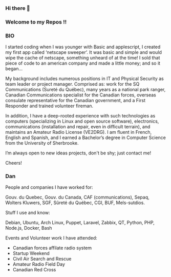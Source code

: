 ### Hi there 👋

### Welcome to my Repos !!

### BIO

I started coding when I was younger with Basic and applescript, I created my first app called  ‘netscape sweeper’.  It was basic and simple and would wipe the cache of netscape, something unheard of at the time!  I sold that piece of code to an american company and made a little money;  and so it began…

My background includes numerous positions in IT and Physical Security as team leader or project manager. Comprised as: work for the SQ Communications (Sureté du Québec), many years as a national park ranger, Canadian Communications specialist for the Canadian forces, overseas consulate representative for the Canadian government, and a First Responder and trained volunteer fireman.

In addition, I have a  deep-rooted experience with such technologies as computers (specializing in Linux and open source software), electronics, communications (installation and repair, even in difficult terrain), and maintains an Amateur Radio License (VE2DRG). I am fluent in French, English and Spanish, and I earned a Bachelor’s degree in Computer Science from the University of Sherbrooke.

I’m always open to new ideas projects, don't be shy; just contact me!

Cheers!

### Dan

People and companies I have worked for:

Gouv. du Quebec, Gouv. du Canada, CAF (communications), Sepaq, Wolters Kluwers, SGF, Sûreté du Québec, CGI, BUF, Mels-sutdios.

Stuff I use and know:

Debian, Ubuntu, Arch Linux, Puppet, Laravel, Zabbix, QT, Python, PHP, Node.js, Docker, Bash

Events and Volunteer work I have attended:

- Canadian forces affilate radio system
- Startup Weekend
- Civil Air Search and Rescue
- Amateur Radio Field Day
- Canadian Red Cross



<!--
**danregis/danregis** is a ✨ _special_ ✨ repository because its `README.md` (this file) appears on your GitHub profile.
- Accomplishments:

Here are some ideas to get you started:


this is a test1
-this is also a test

- 🔭 I’m currently working on ... this is a test1
- 🌱 I’m currently learning ... this is a test 2
- 👯 I’m looking to collaborate on ...
- 🤔 I’m looking for help with ...
- 💬 Ask me about ...
- 📫 How to reach me: ...
- 😄 Pronouns: ...
- ⚡ Fun fact: ...
-->
